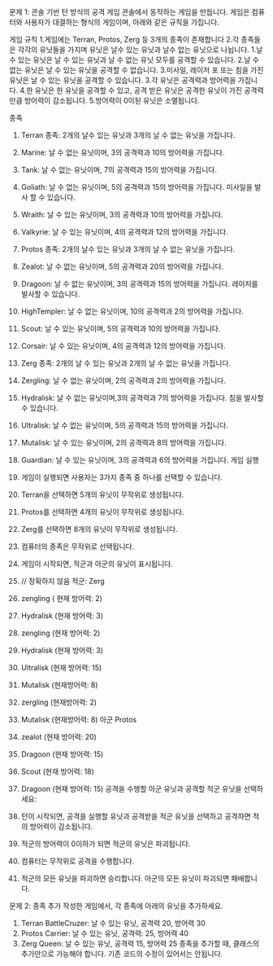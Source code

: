 문제 1: 콘솔 기반 턴 방식의 공격 게임
콘솔에서 동작하는 게임을 만듭니다. 게임은 컴퓨터와 사용자가 대결하는 형식의 게임이며, 아래와 같은 규칙을 가집니다.

게임 규칙
1.게임에는 Terran, Protos, Zerg 등 3개의 종족이 존재합니다
2.각 종족들은 각각의 유닛들을 가지며 유닛은 날수 있는 유닛과 날수 없는 유닛으로 나뉩니다.
  1.날 수 있는 유닛은 날 수 있는 유닛과 날 수 없는 유닛 모두를 공격할 수 있습니다.
  2.날 수 없는 유닛은 날 수 있는 유닛을 공격할 수 없습니다.
  3.미사일, 레이저 포 또는 침을 가진 유닛은 날 수 있는 유닛을 공격할 수 있습니다.
3.각 유닛은 공격력과 방어력을 가집니다.
4.한 유닛은 한 유닛을 공격할 수 있고, 공격 받은 유닛은 공격한 유닛이 가진 공격력만큼 방어력이 감소됩니다.
5.방어력이 0이된 유닛은 소멸됩니다.

종족
1. Terran 종족: 2개의 날수 있는 유닛과 3개의 날 수 없는 유닛을 가집니다.
  1. Marine: 날 수 없는 유닛이며, 3의 공격력과 10의 방어력을 가집니다.
  2. Tank: 날 수 없는 유닛이며, 7의 공격력과 15의 방어력을 가집니다.
  3. Goliath: 날 수 없는 유닛이며, 5의 공격력과 15의 방어력을 가집니다. 미사일을 발사 할 수 있습니다.
  4. Wraith: 날 수 있는 유닛이며, 3의 공격력과 10의 방어력을 가집니다.
  5. Valkyrie: 날 수 있는 유닛이며, 4의 공격력과 12의 방어력을 가집니다.
2. Protos 종족: 2개의 날수 있는 유닛과 3개의 날 수 없는 유닛을 가집니다.
  1. Zealot: 날 수 없는 유닛이며, 5의 공격력과 20의 방어력을 가집니다.
  2. Dragoon: 날 수 없는 유닛이며, 3의 공격력과 15의 방어력을 가집니다. 레이저를 발사할 수 있습니다.
  3. HighTempler: 날 수 없는 유닛이며, 10의 공격력과 2의 방어력을 가집니다.
  4. Scout: 날 수 있는 유닛이며, 5의 공격력과 10의 방어력을 가집니다.
  5. Corsair: 날 수 있는 유닛이며, 4의 공격력과 12의 방어력을 가집니다.
3. Zerg 종족: 2개의 날 수 있는 유닛과 2개의 날 수 없는 유닛을 가집니다.
  1. Zergling: 날 수 없는 유닛이며, 2의 공격력과 2의 방어력을 가집니다.
  2. Hydralisk: 날 수 없는 유닛이며,3의 공격력과 7의 방어력을 가집니다. 침을 발사할 수 있습니다.
  3. Ultralisk: 날 수 없는 유닛이며, 5의 공격력과 15의 방어력을 가집니다.
  4. Mutalisk: 날 수 있는 유닛이며, 2의 공격력과 8의 방어력을 가집니다.
  5. Guardian: 날 수 있는 유닛이며, 3의 공격력과 6의 방어력을 가집니다.
게임 실행
1. 게임이 실행되면 사용자는 3가지 종족 중 하나를 선택할 수 있습니다.
  1. Terran을 선택하면 5개의 유닛이 무작위로 생성됩니다.
  2. Protos를 선택하면 4개의 유닛이 무작위로 생성됩니다.
  3. Zerg를 선택하면 8개의 유닛이 무작위로 생성됩니다.
2. 컴퓨터의 종족은 무작위로 선택됩니다.
3. 게임이 시작되면, 적군과 아군의 유닛이 표시됩니다.

4. // 정확하지 않음
  적군: Zerg
  0. zengling ( 현재 방어력: 2)
  1. Hydralisk (현재 방어력: 3)
  2. zengling (현재 방어력: 2)
  3. Hydralisk (현재 방어력: 3)
  4. Ultralisk (현재 방어력: 15)
  5. Mutalisk (현재방어력: 8)
  6. zergling (현재방어력: 2)
  7. Mutalisk (현재방어력: 8)
  아군 Protos
  0. zealot (현재 방어력: 20)
  1. Dragoon (현재 방어력: 15)
  2. Scout (현재 방어력: 18)
  3. Dragoon (현재 방어력: 15)
  공격을 수행할 아군 유닛과 공격할 적군 유닛을 선택하세요:

5. 턴이 시작되면, 공격을 실행할 유닛과 공격받을 적군 유닛을 선택하고 공격하면 적의 방어력이 감소됩니다.
6. 적군의 방어력이 0이하가 되면 적군의 유닛은 파괴됩니다.

8. 컴퓨터는 무작위로 공격을 수행합니다.
9. 적군의 모든 유닛을 파괴하면 승리합니다. 아군의 모든 유닛이 파괴되면 패배합니다.

문제 2: 종족 추가
작성한 게임에서, 각 종족에 아래의 유닛을 추가하세요.
  1. Terran
    BattleCruzer: 날 수 있는 유닛, 공격력 20, 방어력 30
  2. Protos
    Carrier: 날 수 있는 유닛, 공격력: 25, 방어력 40
  3. Zerg
    Queen: 날 수 있는 유닛, 공격력 15, 방어력 25
종족을 추가할 때, 클래스의 추가만으로 가능해야 합니다. 기존 코드의 수정이 있어서는 안됩니다.

